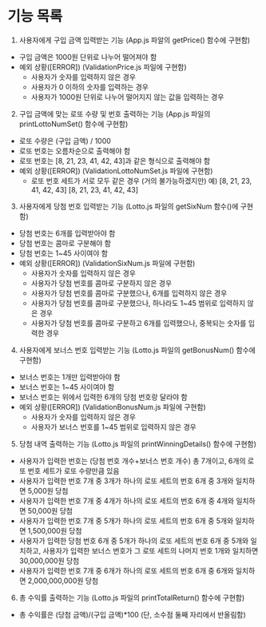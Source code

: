 # 기능 목록

1. 사용자에게 구입 금액 입력받는 기능 (App.js 파알의 getPrice() 함수에 구현함)
- 구입 금액은 1000원 단위로 나누어 떨어져야 함
- 예외 상황([ERROR]) (ValidationPrice.js 파일에 구현함)
  - 사용자가 숫자를 입력하지 않은 경우
  - 사용자가 0 이하의 숫자를 입력하는 경우
  - 사용자가 1000원 단위로 나누어 떨어지지 않는 값을 입력하는 경우

2. 구입 금액에 맞는 로또 수량 및 번호 출력하는 기능 (App.js 파일의 printLottoNumSet() 함수에 구현함)
- 로또 수량은 (구입 금액) / 1000
- 로또 번호는 오름차순으로 출력해야 함
- 로또 번호는 [8, 21, 23, 41, 42, 43]과 같은 형식으로 출력해야 함
- 예외 상황([ERROR]) (ValidationLottoNumSet.js 파일에 구현함)
  - 로또 번호 세트가 서로 모두 같은 경우 (거의 불가능하겠지만)
    예) [8, 21, 23, 41, 42, 43]
        [8, 21, 23, 41, 42, 43]

3. 사용자에게 당첨 번호 입력받는 기능 (Lotto.js 파일의 getSixNum 함수()에 구현함)
- 당첨 번호는 6개를 입력받아야 함
- 당첨 번호는 콤마로 구분해야 함
- 당첨 번호는 1~45 사이여야 함
- 예외 상황([ERROR]) (ValidationSixNum.js 파일에 구현함)
  - 사용자가 숫자를 입력하지 않은 경우
  - 사용자가 당첨 번호를 콤마로 구분하지 않은 경우
  - 사용자가 당첨 번호를 콤마로 구분했으나, 6개를 입력하지 않은 경우
  - 사용자가 당첨 번호를 콤마로 구분했으나, 하나라도 1~45 범위로 입력하지 않은 경우
  - 사용자가 당첨 번호를 콤마로 구분하고 6개를 입력했으나, 중복되는 숫자를 입력한 경우

4. 사용자에게 보너스 번호 입력받는 기능 (Lotto.js 파일의 getBonusNum() 함수에 구현함)
- 보너스 번호는 1개만 입력받아야 함
- 보너스 번호는 1~45 사이여야 함
- 보너스 번호는 위에서 입력한 6개의 당첨 번호랑 달라야 함
- 예외 상황([ERROR]) (ValidationBonusNum.js 파일에 구현함)
  - 사용자가 숫자를 입력하지 않은 경우
  - 사용자가 보너스 번호를 1~45 범위로 입력하지 않은 경우

5. 당첨 내역 출력하는 기능 (Lotto.js 파일의 printWinningDetails() 함수에 구현함)
- 사용자가 입력한 번호는 (당첨 번호 개수+보너스 번호 개수) 총 7개이고, 6개의 로또 번호 세트가 로또 수량만큼 있음
- 사용자가 입력한 번호 7개 중 3개가 하나의 로또 세트의 번호 6개 중 3개와 일치하면 5,000원 당첨
- 사용자가 입력한 번호 7개 중 4개가 하나의 로또 세트의 번호 6개 중 4개와 일치하면 50,000원 당첨
- 사용자가 입력한 번호 7개 중 5개가 하나의 로또 세트의 번호 6개 중 5개와 일치하면 1,500,000원 당첨
- 사용자가 입력한 당첨 번호 6개 중 5개가 하나의 로또 세트의 번호 6개 중 5개와 일치하고, 사용자가 입력한 보너스 번호가 그 로또 세트의 나머지 번호 1개와 일치하면 30,000,000원 당첨
- 사용자가 입력한 번호 7개 중 6개가 하나의 로또 세트의 번호 6개 중 6개와 일치하면 2,000,000,000원 당첨

6. 총 수익률 출력하는 기능 (Lotto.js 파일의 printTotalReturn() 함수에 구현함)
- 총 수익률은 (당첨 금액)/(구입 금액)*100 (단, 소수점 둘째 자리에서 반올림함)